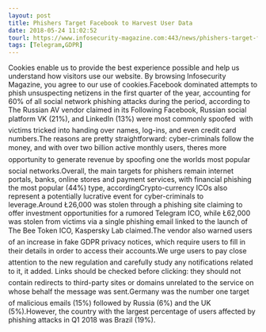 ```yaml
---
layout: post
title: Phishers Target Facebook to Harvest User Data
date: 2018-05-24 11:02:52
tourl: https://www.infosecurity-magazine.com:443/news/phishers-target-facebook-to/
tags: [Telegram,GDPR]
---
```

Cookies enable us to provide the best experience possible and help us understand how visitors use our website. By browsing Infosecurity Magazine, you agree to our use of cookies.Facebook dominated attempts to phish unsuspecting netizens in the first quarter of the year, accounting for 60% of all social network phishing attacks during the period, according to The Russian AV vendor claimed in its Following Facebook, Russian social platform VK (21%), and LinkedIn (13%) were most commonly spoofed  with victims tricked into handing over names, log-ins, and even credit card numbers.The reasons are pretty straightforward: cyber-criminals follow the money, and with over two billion active monthly users, theres more opportunity to generate revenue by spoofing one the worlds most popular social networks.Overall, the main targets for phishers remain internet portals, banks, online stores and payment services, with financial phishing the most popular (44%) type, accordingCrypto-currency ICOs also represent a potentially lucrative event for cyber-criminals to leverage.Around Ł26,000 was stolen through a phishing site claiming to offer investment opportunities for a rumored Telegram ICO, while Ł62,000 was stolen from victims via a single phishing email linked to the launch of The Bee Token ICO, Kaspersky Lab claimed.The vendor also warned users of an increase in fake GDPR privacy notices, which require users to fill in their details in order to access their accounts.We urge users to pay close attention to the new regulation and carefully study any notifications related to it, it added. Links should be checked before clicking: they should not contain redirects to third-party sites or domains unrelated to the service on whose behalf the message was sent.Germany was the number one target of malicious emails (15%) followed by Russia (6%) and the UK (5%).However, the country with the largest percentage of users affected by phishing attacks in Q1 2018 was Brazil (19%).
